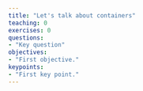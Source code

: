 ```yaml
---
title: "Let's talk about containers"
teaching: 0
exercises: 0
questions:
- "Key question"
objectives:
- "First objective."
keypoints:
- "First key point."
---
```

